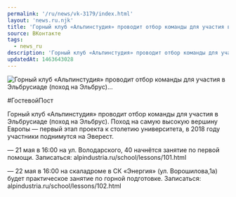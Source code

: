 ```yaml
---
permalink: '/ru/news/vk-3179/index.html'
layout: 'news.ru.njk'
title: 'Горный клуб «Альпинстудия» проводит отбор команды для участия в Эльбрусиаде (поход на Эльбрус)'
source: ВКонтакте
tags:
  - news_ru
description: 'Горный клуб «Альпинстудия» проводит отбор команды для участия в Эльбрусиаде (поход на Эльбрус)…'
updatedAt: 1463643028
---
```

![Горный клуб «Альпинстудия» проводит отбор команды для участия в Эльбрусиаде (поход на Эльбрус)…](https://sun9-30.userapi.com/impf/c636631/v636631484/919a/sVUZZ6qjUEE.jpg?size=624x468&quality=96&proxy=1&sign=dd29fabf1df0645a8c07ee34a8689e25&c_uniq_tag=txCIrZIljSw3b_t-DOyR2_WH7qd7CseiEOkP85CIJzI&type=album)

#ГостевойПост

Горный клуб «Альпинстудия» проводит отбор команды для участия в Эльбрусиаде (поход на Эльбрус). Поход на самую высокую вершину Европы — первый этап проекта к столетию университета, в 2018 году участники поднимутся на Эверест.

— 21 мая в 16:00 на ул. Володарского, 40 начнётся занятие по первой помощи. Записаться: alpindustria.ru/school/lessons/101.html

— 22 мая в 16:00 на скаладроме в СК «Энергия» (ул. Ворошилова,1а) будет практическое занятие по горной подготовке. Записаться: alpindustria.ru/school/lessons/102.html
